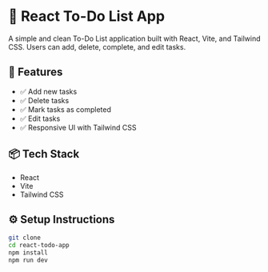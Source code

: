 # 📝 React To-Do List App

A simple and clean To-Do List application built with React, Vite, and Tailwind CSS. Users can add, delete, complete, and edit tasks.

## 🚀 Features

- ✅ Add new tasks
- ✅ Delete tasks
- ✅ Mark tasks as completed
- ✅ Edit tasks
- ✅ Responsive UI with Tailwind CSS

## 📦 Tech Stack

- React
- Vite
- Tailwind CSS

## ⚙️ Setup Instructions

```bash
git clone 
cd react-todo-app
npm install
npm run dev
```